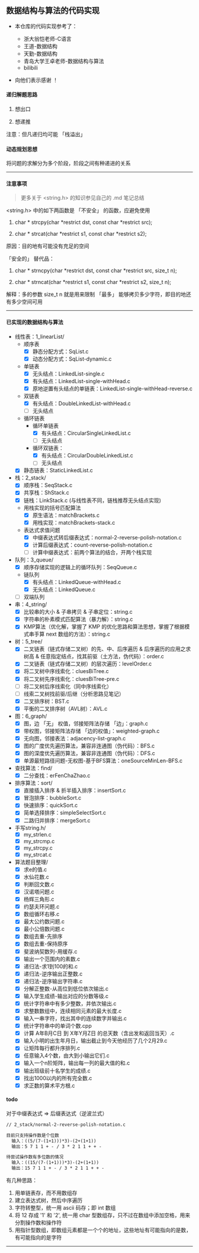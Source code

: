 ## 数据结构与算法的代码实现

- 本仓库的代码实现参考了：
  - 浙大翁恺老师-C语言
  - 王道-数据结构
  - 天勤-数据结构
  - 青岛大学王卓老师-数据结构与算法
  - bilibili

- 向他们表示感谢 ！

#### 递归解题思路

1. 想出口

2. 想递推

注意：但凡递归均可能 「栈溢出」

#### 动态规划思想

将问题的求解分为多个阶段，阶段之间有种递进的关系

---

#### 注意事项

> 更多关于 <string.h> 的知识参见自己的 .md 笔记总结

<string.h> 中的如下两函数是 「不安全」 的函数，应避免使用

1. char * strcpy(char *restrict dst, const char *restrict src);

2. char * strcat(char *restrict s1, const char *restrict s2);

原因：目的地有可能没有充足的空间

「安全的」 替代品：

1. char * strncpy(char *restrict dst, const char *restrict src, size_t n);

2. char * strncat(char *restrict s1, const char *restrict s2, size_t n);

解释：多的参数 size_t n 就是用来限制 「最多」 能够拷贝多少字符，即目的地还有多少空间可用

---

#### 已实现的数据结构与算法

- 线性表：1_linearList/
  - 顺序表
    - [x] 静态分配方式：SqList.c
    - [x] 动态分配方式：SqList-dynamic.c
  - 单链表
    - [x] 无头结点：LinkedList-single.c
    - [x] 有头结点：LinkedList-single-withHead.c
    - [x] 原地逆置有头结点的单链表：LinkedList-single-withHead-reverse.c
  - 双链表
    - [x] 有头结点：DoubleLinkedList-withHead.c
    - [ ] 无头结点
  - 循环链表
    - 循环单链表
      - [x] 有头结点：CircularSingleLinkedList.c
      - [ ] 无头结点
    - 循环双链表：
      - [x] 有头结点：CircularDoubleLinkedList.c
      - [ ] 无头结点
  - [x] 静态链表：StaticLinkedList.c

- 栈：2_stack/
  - [x] 顺序栈：SeqStack.c
  - [x] 共享栈：ShStack.c
  - [x] 链栈：LinkStack.c (与线性表不同，链栈推荐无头结点实现)
  - 用栈实现的括号匹配算法
    - [x] 原生语法：matchBrackets.c
    - [x] 用栈实现：matchBrackets-stack.c
  - 表达式求值问题
    - [x] 中缀表达式转后缀表达式：normal-2-reverse-polish-notation.c
    - [x] 计算后缀表达式：count-reverse-polish-notation.c
    - [ ] 计算中缀表达式：前两个算法的结合，开两个栈实现

- 队列：3_queue/
  - [x] 顺序存储实现的逻辑上的循环队列：SeqQueue.c
  - 链队列
    - [x] 有头结点：LinkedQueue-withHead.c
    - [x] 无头结点：LinkedQueue.c
  - [ ] 双端队列

- 串：4_string/
  - [x] 比较串的大小 & 子串拷贝 & 子串定位：string.c
  - [x] 字符串的朴素模式匹配算法（暴力解）：string.c
  - [x] KMP算法（优化解，掌握了 KMP 的优化思路和算法思想，掌握了根据模式串手算 next 数组的方法）：string.c

- 树：5_tree/
  - [x] 二叉链表（链式存储二叉树）的先、中、后序遍历 & 后序遍历的应用之求树高 & 任意指定结点，找其前驱（土方法，伪代码）：order.c
  - [x] 二叉链表（链式存储二叉树）的层次遍历：levelOrder.c
  - [x] 将二叉树中序线索化：cluesBiTree.c
  - [x] 将二叉树先序线索化：cluesBiTree-pre.c
  - [ ] 将二叉树后序线索化（同中序线索化）
  - [ ] 线索二叉树找前驱/后继（分析思路见笔记）
  - [x] 二叉排序树：BST.c
  - [x] 平衡的二叉排序树（AVL树）：AVL.c

- 图：6_graph/
  - [x] 图，边 「无」 权值，邻接矩阵法存储 「边」：graph.c
  - [x] 带权图，邻接矩阵法存储 「边的权值」：weighted-graph.c
  - [x] 无向图，邻接表法：adjacency-list-graph.c
  - [x] 图的广度优先遍历算法，兼容非连通图（伪代码）：BFS.c
  - [x] 图的深度优先遍历算法，兼容非连通图（伪代码）：DFS.c
  - [x] 单源最短路径问题-无权图-基于BFS算法：oneSourceMinLen-BFS.c

- 查找算法：find/
  - [x] 二分查找：erFenChaZhao.c

- 排序算法：sort/
  - [x] 直接插入排序 & 折半插入排序：insertSort.c
  - [x] 冒泡排序：bubbleSort.c
  - [x] 快速排序：quickSort.c
  - [x] 简单选择排序：simpleSelectSort.c
  - [x] 二路归并排序：mergeSort.c

- 手写string.h/
  - [x] my_strlen.c
  - [x] my_strcmp.c
  - [x] my_strcpy.c
  - [x] my_strcat.c

- 算法题目整理/
  - [x] 求e的值.c
  - [x] 水仙花数.c
  - [x] 判断回文数.c
  - [x] 汉诺塔问题.c
  - [x] 杨辉三角形.c
  - [x] 约瑟夫环问题.c
  - [x] 数组循环右移.c
  - [x] 最大公约数问题.c
  - [x] 最小公倍数问题.c
  - [x] 数组去重-先排序
  - [x] 数组去重-保持原序
  - [x] 斐波纳契数列-用缓存.c
  - [x] 输出一个范围内的素数.c
  - [x] 递归法-求1到100的和.c
  - [x] 递归法-逆序输出正整数.c
  - [x] 递归法-逆序输出字符串.c
  - [x] 分解正整数-从高位到低位依次输出.c
  - [x] 输入学生成绩-输出对应的分数等级.c
  - [x] 统计字符串中有多少整数，并依次输出.c
  - [x] 求整数数组中，连续相同元素的最大长度.c
  - [x] 输入一串字符，找出其中的连续数字并输出.c
  - [x] 统计字符串中的单词个数.cpp
  - [x] 计算 A年B月C日 到 X年Y月Z日 的总天数（含出发和返回当天）.c
  - [x] 输入小明的出生年月日，输出截止到今天他经历了几个2月29.c
  - [x] 让矩阵每行都升序排列.c
  - [x] 任意输入4个数，由大到小输出它们.c
  - [x] 输入一个n阶矩阵，输出每一列的最大值的和.c
  - [x] 输出班级前十名学生的成绩.c
  - [x] 找出1000以内的所有完全数.c
  - [x] 求正数的算术平方根.c

#### todo

对于中缀表达式 => 后缀表达式（逆波兰式）

```txt
// 2_stack/normal-2-reverse-polish-notation.c

目前只支持操作数是个位数
  输入：((5/(7-(1+1)))*3)-(2+(1+1))
  输出：5 7 1 1 + - / 3 * 2 1 1 + + -

待尝试操作数有多位数的情况
  输入：((15/(7-(1+1)))*3)-(2+(1+1))
  输出：15 7 1 1 + - / 3 * 2 1 1 + + -
```

有几种思路：

  1. 用单链表存，而不用数组存
  2. 建立表达式树，然后中序遍历
  3. 字符转整型，统一用 ascii 码存；即 int 数组
  4. 将 12 存成 '1' 和 '2', 统一用 char 型数组存，只不过在数组中添加空格，用来分割操作数和操作符
  5. 用指针型数组，即数组元素都是一个个的地址，这些地址有可能指向的是数，有可能指向的是字符

---
